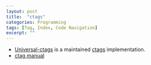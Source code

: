 ```yaml
---
layout: post
title:  "ctags"
categories: Programming
tags: [Tag, Index, Code Navigation]
excerpt: ""
---
```


- [Universal-ctags](https://ctags.io/) is a maintained [ctags](https://en.wikipedia.org/wiki/Ctags) implementation.
- [ctag manual](http://ctags.sourceforge.net/ctags.html)
